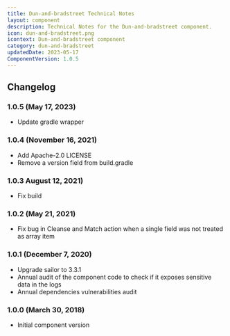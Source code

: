 ```yaml
---
title: Dun-and-bradstreet Technical Notes
layout: component
description: Technical Notes for the Dun-and-bradstreet component.
icon: dun-and-bradstreet.png
icontext: Dun-and-bradstreet component
category: dun-and-bradstreet
updatedDate: 2023-05-17
ComponentVersion: 1.0.5
---
```


## Changelog

### 1.0.5 (May 17, 2023)

* Update gradle wrapper

### 1.0.4 (November 16, 2021)

* Add Apache-2.0 LICENSE
* Remove a version field from build.gradle

### 1.0.3 August 12, 2021)

* Fix build

### 1.0.2 (May 21, 2021)

* Fix bug in Cleanse and Match action when a single field was not treated as array item

### 1.0.1 (December 7, 2020)

* Upgrade sailor to 3.3.1
* Annual audit of the component code to check if it exposes sensitive data in the logs
* Annual dependencies vulnerabilities audit

### 1.0.0 (March 30, 2018)
* Initial component version

